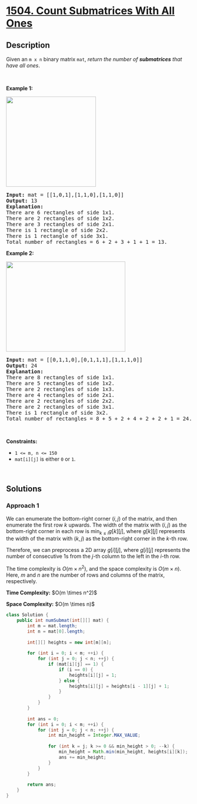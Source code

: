 # [1504. Count Submatrices With All Ones](https://leetcode.com/problems/count-submatrices-with-all-ones)

## Description

<!-- description:start -->

<p>Given an <code>m x n</code> binary matrix <code>mat</code>, <em>return the number of <strong>submatrices</strong> that have all ones</em>.</p>
<p>&nbsp;</p>

<p><strong class="example">Example 1:</strong></p>
<img alt="" src="https://fastly.jsdelivr.net/gh/doocs/leetcode@main/solution/1500-1599/1504.Count%20Submatrices%20With%20All%20Ones/images/ones1-grid.jpg" style="width: 244px; height: 245px;" />
<pre>
<strong>Input:</strong> mat = [[1,0,1],[1,1,0],[1,1,0]]
<strong>Output:</strong> 13
<strong>Explanation:</strong>
There are 6 rectangles of side 1x1.
There are 2 rectangles of side 1x2.
There are 3 rectangles of side 2x1.
There is 1 rectangle of side 2x2.
There is 1 rectangle of side 3x1.
Total number of rectangles = 6 + 2 + 3 + 1 + 1 = 13.
</pre>

<p><strong class="example">Example 2:</strong></p>
<img alt="" src="https://fastly.jsdelivr.net/gh/doocs/leetcode@main/solution/1500-1599/1504.Count%20Submatrices%20With%20All%20Ones/images/ones2-grid.jpg" style="width: 324px; height: 245px;" />
<pre>
<strong>Input:</strong> mat = [[0,1,1,0],[0,1,1,1],[1,1,1,0]]
<strong>Output:</strong> 24
<strong>Explanation:</strong>
There are 8 rectangles of side 1x1.
There are 5 rectangles of side 1x2.
There are 2 rectangles of side 1x3.
There are 4 rectangles of side 2x1.
There are 2 rectangles of side 2x2.
There are 2 rectangles of side 3x1.
There is 1 rectangle of side 3x2.
Total number of rectangles = 8 + 5 + 2 + 4 + 2 + 2 + 1 = 24.
</pre>
<p>&nbsp;</p>

<p><strong>Constraints:</strong></p>
<ul>
    <li><code>1 &lt;= m, n &lt;= 150</code></li>
    <li><code>mat[i][j]</code> is either <code>0</code> or <code>1</code>.</li>
</ul>
<p>&nbsp;</p>

<!-- description:end -->

## Solutions

### **Approach 1**

We can enumerate the bottom-right corner $(i, j)$ of the matrix, and then enumerate the first row $k$ upwards. The width of the matrix with $(i, j)$ as the bottom-right corner in each row is $\min_{k \leq i} \textit{g}[k][j]$, where $\textit{g}[k][j]$ represents the width of the matrix with $(k, j)$ as the bottom-right corner in the $k$-th row.

Therefore, we can preprocess a 2D array $g[i][j]$, where $g[i][j]$ represents the number of consecutive $1$s from the $j$-th column to the left in the $i$-th row.

The time complexity is $O(m \times n^2)$, and the space complexity is $O(m \times n)$. Here, $m$ and $n$ are the number of rows and columns of the matrix, respectively.

<p><strong>Time Complexity:</strong> $O(m \times n^2)$</p>
<p><strong>Space Complexity:</strong> $O(m \times n)$</p>

```java
class Solution {
    public int numSubmat(int[][] mat) {
        int m = mat.length;
        int n = mat[0].length;
        
        int[][] heights = new int[m][n];
        
        for (int i = 0; i < m; ++i) {
            for (int j = 0; j < n; ++j) {
                if (mat[i][j] == 1) {
                    if (i == 0) {
                        heights[i][j] = 1;
                    } else {
                        heights[i][j] = heights[i - 1][j] + 1;
                    }
                }
            }
        }
        
        int ans = 0;
        for (int i = 0; i < m; ++i) {
            for (int j = 0; j < n; ++j) {
                int min_height = Integer.MAX_VALUE;
                
                for (int k = j; k >= 0 && min_height > 0; --k) {
                    min_height = Math.min(min_height, heights[i][k]);
                    ans += min_height;
                }
            }
        }
        
        return ans;
    }
}
```
